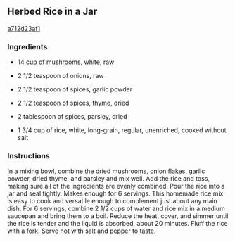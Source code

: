 ## Herbed Rice in a Jar

[a712d23af1](http://www.food.com/recipe/herbed-rice-in-a-jar-451842)

### Ingredients

 - 14 cup of mushrooms, white, raw

 - 2 1/2 teaspoon of onions, raw

 - 2 1/2 teaspoon of spices, garlic powder

 - 2 1/2 teaspoon of spices, thyme, dried

 - 2 tablespoon of spices, parsley, dried

 - 1 3/4 cup of rice, white, long-grain, regular, unenriched, cooked without salt

### Instructions

In a mixing bowl, combine the dried mushrooms, onion flakes, garlic powder, dried thyme, and parsley and mix well. Add the rice and toss, making sure all of the ingredients are evenly combined. Pour the rice into a jar and seal tightly. Makes enough for 6 servings. This homemade rice mix is easy to cook and versatile enough to complement just about any main dish. For 6 servings, combine 2 1/2 cups of water and rice mix in a medium saucepan and bring them to a boil. Reduce the heat, cover, and simmer until the rice is tender and the liquid is absorbed, about 20 minutes. Fluff the rice with a fork. Serve hot with salt and pepper to taste.